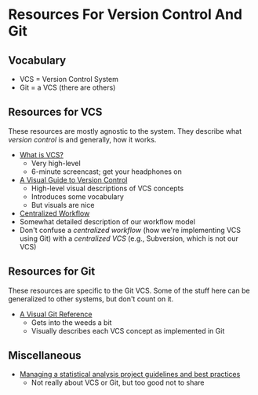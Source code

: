 Resources For Version Control And Git
================================

## Vocabulary
* VCS = Version Control System
* Git = a VCS (there are others)


## Resources for VCS

These resources are mostly agnostic to the system. They describe what *version control* is and generally, how it works.

* [What is VCS?](http://youtu.be/8oRjP8yj2Wo)
  * Very high-level
  * 6-minute screencast; get your headphones on
* [A Visual Guide to Version Control](http://betterexplained.com/articles/a-visual-guide-to-version-control/)
  * High-level visual descriptions of VCS concepts
  * Introduces some vocabulary
  * But visuals are nice
* [Centralized Workflow](https://www.atlassian.com/git/workflows#!workflow-centralized)
 * Somewhat detailed description of our workflow model
 * Don't confuse a *centralized workflow* (how we're implementing VCS using Git) with a *centralized VCS* (e.g., Subversion, which is not our VCS)

  
## Resources for Git

These resources are specific to the Git VCS. Some of the stuff here can be generalized to other systems, but don't count on it.

* [A Visual Git Reference](http://marklodato.github.io/visual-git-guide/index-en.html)
  * Gets into the weeds a bit
  * Visually describes each VCS concept as implemented in Git


## Miscellaneous
* [Managing a statistical analysis project guidelines and best practices](http://www.r-statistics.com/2010/09/managing-a-statistical-analysis-project-guidelines-and-best-practices/)
  * Not really about VCS or Git, but too good not to share
